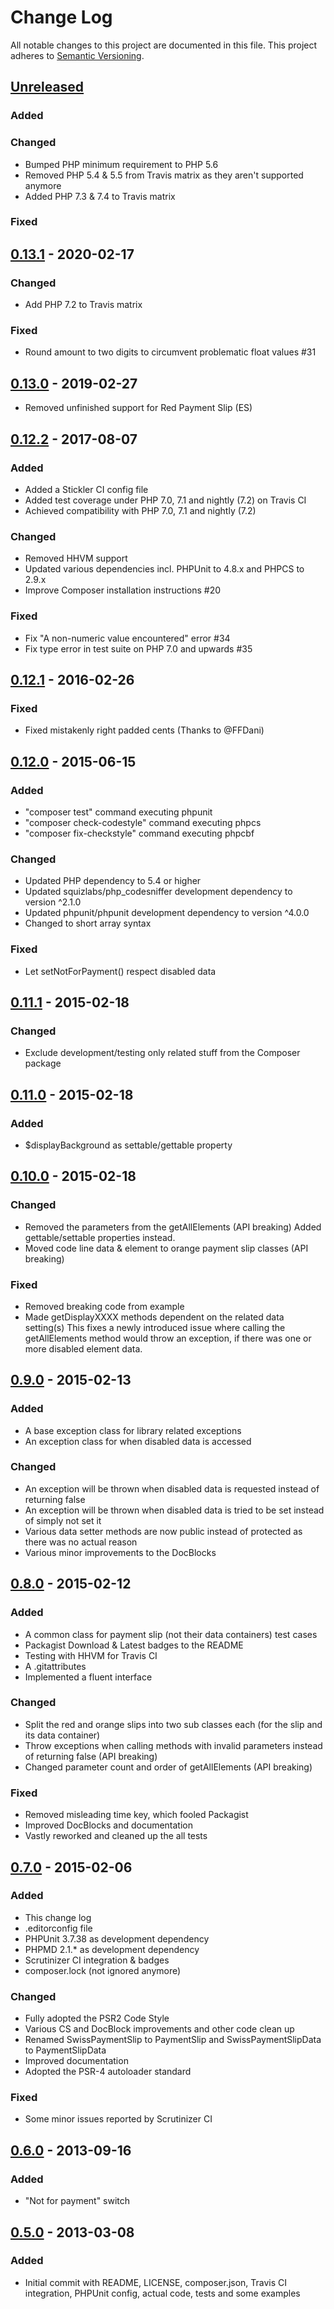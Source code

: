 # Change Log
All notable changes to this project are documented in this file.
This project adheres to [Semantic Versioning](http://semver.org/).

## [Unreleased](https://github.com/ravage84/SwissPaymentSlip/compare/0.12.2...master)
### Added

### Changed
- Bumped PHP minimum requirement to PHP 5.6
- Removed PHP 5.4 & 5.5 from Travis matrix as they aren't supported anymore
- Added PHP 7.3 & 7.4 to Travis matrix

### Fixed

## [0.13.1](https://github.com/ravage84/SwissPaymentSlip/releases/tag/0.13.1) - 2020-02-17
### Changed
- Add PHP 7.2 to Travis matrix

### Fixed
- Round amount to two digits to circumvent problematic float values #31

## [0.13.0](https://github.com/ravage84/SwissPaymentSlip/releases/tag/0.13.0) - 2019-02-27
- Removed unfinished support for Red Payment Slip (ES)

## [0.12.2](https://github.com/ravage84/SwissPaymentSlip/releases/tag/0.12.2) - 2017-08-07
### Added
- Added a Stickler CI config file
- Added test coverage under PHP 7.0, 7.1 and nightly (7.2) on Travis CI
- Achieved compatibility with PHP 7.0, 7.1 and nightly (7.2)

### Changed
- Removed HHVM support
- Updated various dependencies incl. PHPUnit to 4.8.x and PHPCS to 2.9.x
- Improve Composer installation instructions #20

### Fixed
- Fix "A non-numeric value encountered" error #34
- Fix type error in test suite on PHP 7.0 and upwards #35

## [0.12.1](https://github.com/ravage84/SwissPaymentSlip/releases/tag/0.12.1) - 2016-02-26
### Fixed
- Fixed mistakenly right padded cents (Thanks to @FFDani)

## [0.12.0](https://github.com/ravage84/SwissPaymentSlip/releases/tag/0.12.0) - 2015-06-15
### Added
- "composer test" command executing phpunit
- "composer check-codestyle" command executing phpcs
- "composer fix-checkstyle" command executing phpcbf

### Changed
- Updated PHP dependency to 5.4 or higher
- Updated squizlabs/php_codesniffer development dependency to version ^2.1.0
- Updated phpunit/phpunit development dependency to version ^4.0.0
- Changed to short array syntax

### Fixed
- Let setNotForPayment() respect disabled data

## [0.11.1](https://github.com/ravage84/SwissPaymentSlip/releases/tag/0.11.1) - 2015-02-18
### Changed
- Exclude development/testing only related stuff from the Composer package

## [0.11.0](https://github.com/ravage84/SwissPaymentSlip/releases/tag/0.11.0) - 2015-02-18
### Added
- $displayBackground as settable/gettable property

## [0.10.0](https://github.com/ravage84/SwissPaymentSlip/releases/tag/0.10.0) - 2015-02-18
### Changed
- Removed the parameters from the getAllElements (API breaking)
  Added gettable/settable properties instead.
- Moved code line data & element to orange payment slip classes (API breaking)

### Fixed
- Removed breaking code from example
- Made getDisplayXXXX methods dependent on the related data setting(s)
  This fixes a newly introduced issue where calling the getAllElements method
  would throw an exception, if there was one or more disabled element data.

## [0.9.0](https://github.com/ravage84/SwissPaymentSlip/releases/tag/0.9.0) - 2015-02-13
### Added
- A base exception class for library related exceptions
- An exception class for when disabled data is accessed

### Changed
- An exception will be thrown when disabled data is requested instead of returning false
- An exception will be thrown when disabled data is tried to be set instead of simply not set it
- Various data setter methods are now public instead of protected as there was no actual reason
- Various minor improvements to the DocBlocks

## [0.8.0](https://github.com/ravage84/SwissPaymentSlip/releases/tag/0.8.0) - 2015-02-12
### Added
- A common class for payment slip (not their data containers) test cases
- Packagist Download & Latest badges to the README
- Testing with HHVM for Travis CI
- A .gitattributes
- Implemented a fluent interface

### Changed
- Split the red and orange slips into two sub classes each (for the slip and its data container)
- Throw exceptions when calling methods with invalid parameters instead of returning false (API breaking)
- Changed parameter count and order of getAllElements (API breaking)

### Fixed
- Removed misleading time key, which fooled Packagist
- Improved DocBlocks and documentation
- Vastly reworked and cleaned up the all tests

## [0.7.0](https://github.com/ravage84/SwissPaymentSlip/releases/tag/0.7.0) - 2015-02-06
### Added
- This change log
- .editorconfig file
- PHPUnit 3.7.38 as development dependency
- PHPMD 2.1.* as development dependency
- Scrutinizer CI integration & badges
- composer.lock (not ignored anymore)

### Changed
- Fully adopted the PSR2 Code Style
- Various CS and DocBlock improvements and other code clean up
- Renamed SwissPaymentSlip to PaymentSlip and SwissPaymentSlipData to PaymentSlipData
- Improved documentation
- Adopted the PSR-4 autoloader standard

### Fixed
- Some minor issues reported by Scrutinizer CI

## [0.6.0](https://github.com/ravage84/SwissPaymentSlip/releases/tag/0.6.0) - 2013-09-16
### Added
- "Not for payment" switch

## [0.5.0](https://github.com/ravage84/SwissPaymentSlip/releases/tag/0.5.0) - 2013-03-08
### Added
- Initial commit with README, LICENSE, composer.json, Travis CI integration, PHPUnit config, actual code, tests and some examples
